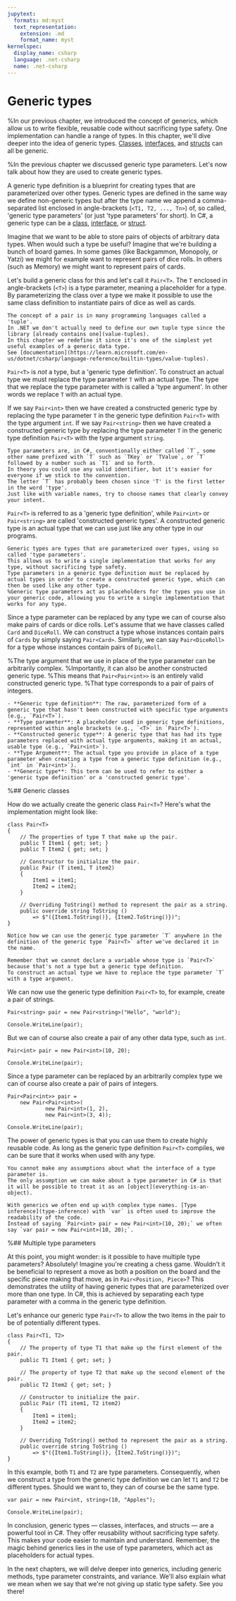 ```yaml
---
jupytext:
  formats: md:myst
  text_representation:
    extension: .md
    format_name: myst
kernelspec:
  display_name: csharp
  language: .net-csharp
  name: .net-csharp
---
```


# Generic types

%In our previous chapter, we introduced the concept of generics, which allow us to write flexible, reusable code without sacrificing type safety. One implementation can handle a range of types. In this chapter, we'll dive deeper into the idea of generic types. [Classes](classes), [interfaces](interfaces), and [structs](structs) can all be generic.

%In the previous chapter we discussed generic type parameters. Let's now talk about how they are used to create generic types.

A generic type definition is a blueprint for creating types that are parameterized over other types. Generic types are defined in the same way we define non-generic types but after the type name we append a comma-separated list enclosed in angle-brackets (`<T1, T2, ..., Tn>`) of, so called, 'generic type parameters' (or just 'type parameters' for short).
In C#, a generic type can be a [class](classes), [interface](interfaces), or [struct](structs).

Imagine that we want to be able to store pairs of objects of arbitrary data types.
When would such a type be useful?
Imagine that we're building a bunch of board games.
In some games (like Backgammon, Monopoly, or Yatzi) we might for example want to represent pairs of dice rolls.
In others (such as Memory) we might want to represent pairs of cards.

Let's build a generic class for this and let's call it `Pair<T>`.
The `T` enclosed in angle-brackets (`<T>`) is a type parameter, meaning a placeholder for a type.
By parameterizing the class over a type we make it possible to use the same class definition to instantiate pairs of dice as well as cards.

```{seealso}
The concept of a pair is in many programming languages called a 'tuple'.
In .NET we don't actually need to define our own tuple type since the library [already contains one](value-tuples).
In this chapter we redefine it since it's one of the simplest yet useful examples of a generic data type.
See [documentation](https://learn.microsoft.com/en-us/dotnet/csharp/language-reference/builtin-types/value-tuples).
```

`Pair<T>` is *not* a type, but a 'generic type definition'.
To construct an actual type we must replace the type parameter `T` with an actual type.
The type that we replace the type parameter with is called a 'type argument'.
In other words we replace `T` with an actual type.

If we say `Pair<int>` then we have created a constructed generic type by replacing the type parameter `T` in the generic type definition `Pair<T>` with the type argument `int`.
If we say `Pair<string>` then we have created a constructed generic type by replacing the type parameter `T` in the generic type definition `Pair<T>` with the type argument `string`.

```{note}
Type parameters are, in C#, conventionally either called `T`, some other name prefixed with `T` such as `TKey` or `TValue`, or `T` followed by a number such as `T1` and so forth.
In theory you could use any valid identifier, but it's easier for everyone if we stick to the convention.
The letter `T` has probably been chosen since 'T' is the first letter in the word 'type'.
Just like with variable names, try to choose names that clearly convey your intent.
```

`Pair<T>` is referred to as a 'generic type definition', while `Pair<int>` or `Pair<string>` are called 'constructed generic types'.
A constructed generic type is an actual type that we can use just like any other type in our programs.

```{admonition} Key point
Generic types are types that are parameterized over types, using so called 'type parameters'.
This allows us to write a single implementation that works for any type, without sacrificing type safety.
Type parameters in a generic type definition must be replaced by actual types in order to create a constructed generic type, which can then be used like any other type.
%Generic type parameters act as placeholders for the types you use in your generic code, allowing you to write a single implementation that works for any type.
```

Since a type parameter can be replaced by any type we can of course also make pairs of cards or dice rolls.
Let's assume that we have classes called `Card` and `DiceRoll`.
We can construct a type whose instances contain pairs of `Cards` by simply saying `Pair<Card>`.
Similarly, we can say `Pair<DiceRoll>` for a type whose instances contain pairs of `DiceRoll`.

%The type argument that we use in place of the type parameter can be arbitrarily complex.
%Importantly, it can also be another constructed generic type.
%This means that `Pair<Pair<int>>` is an entirely valid constructed generic type.
%That type corresponds to a pair of pairs of integers.

```{admonition} Terminology
- **Generic type definition**: The raw, parameterized form of a generic type that hasn't been constructed with specific type arguments (e.g., `Pair<T>`).
- **Type parameter**: A placeholder used in generic type definitions, represented within angle brackets (e.g., `<T>` in `Pair<T>`).
- **Constructed generic type**: A generic type that has had its type parameters replaced with actual type arguments, making it an actual, usable type (e.g., `Pair<int>`).
- **Type Argument**: The actual type you provide in place of a type parameter when creating a type from a generic type definition (e.g., `int` in `Pair<int>`).
- **Generic type**: This term can be used to refer to either a 'generic type definition' or a 'constructed generic type'.
```

%## Generic classes

How do we actually create the generic class `Pair<T>`?
Here's what the implementation might look like:

```{code-cell}
class Pair<T>
{
    // The properties of type T that make up the pair.
    public T Item1 { get; set; }
    public T Item2 { get; set; }

    // Constructor to initialize the pair.
    public Pair (T item1, T item2)
    {
        Item1 = item1;
        Item2 = item2;
    }

    // Overriding ToString() method to represent the pair as a string.
    public override string ToString ()
        => $"({Item1.ToString()}, {Item2.ToString()})";
}
```

```{hint}
Notice how we can use the generic type parameter `T` anywhere in the definition of the generic type `Pair<T>` after we've declared it in the name.
```

```{warning}
Remember that we cannot declare a variable whose type is `Pair<T>` because that's not a type but a generic type definition.
To construct an actual type we have to replace the type parameter `T` with a type argument.
```

We can now use the generic type definition `Pair<T>` to, for example, create a pair of strings.

```{code-cell}
Pair<string> pair = new Pair<string>("Hello", "world");

Console.WriteLine(pair);
```

But we can of course also create a pair of any other data type, such as `int`.

```{code-cell}
Pair<int> pair = new Pair<int>(10, 20);

Console.WriteLine(pair);
```


Since a type parameter can be replaced by an arbitrarily complex type we can of course also create a pair of pairs of integers.


```{code-cell}
Pair<Pair<int>> pair =
    new Pair<Pair<int>>(
            new Pair<int>(1, 2),
            new Pair<int>(3, 4));

Console.WriteLine(pair);
```

The power of generic types is that you can use them to create highly reusable code. As long as the generic type definition `Pair<T>` compiles, we can be sure that it works when used with any type.

```{admonition} Remember
You cannot make any assumptions about what the interface of a type parameter is.
The only assumption we can make about a type parameter in C# is that it will be possible to treat it as an [object](everything-is-an-object).
```

```{note}
With generics we often end up with complex type names. [Type inference](type-inference) with `var` is often used to improve the readability of the code.
Instead of saying `Pair<int> pair = new Pair<int>(10, 20);` we often say `var pair = new Pair<int>(10, 20);`.
```


%## Multiple type parameters

At this point, you might wonder: is it possible to have multiple type parameters? Absolutely! Imagine you're creating a chess game. Wouldn't it be beneficial to represent a move as both a position on the board and the specific piece making that move, as in `Pair<Position, Piece>`? This demonstrates the utility of having generic types that are parameterized over more than one type. In C#, this is achieved by separating each type parameter with a comma in the generic type definition.

Let's enhance our generic type `Pair<T>` to allow the two items in the pair to be of potentially different types.

```{code-cell}
class Pair<T1, T2>
{
    // The property of type T1 that make up the first element of the pair.
    public T1 Item1 { get; set; }

    // The property of type T2 that make up the second element of the pair.
    public T2 Item2 { get; set; }

    // Constructor to initialize the pair.
    public Pair (T1 item1, T2 item2)
    {
        Item1 = item1;
        Item2 = item2;
    }

    // Overriding ToString() method to represent the pair as a string.
    public override string ToString ()
        => $"({Item1.ToString()}, {Item2.ToString()})";
}
```

In this example, both `T1` and `T2` are type parameters. Consequently, when we construct a type from the generic type definition we can let `T1` and `T2` be different types. Should we want to, they can of course be the same type.

```{code-cell}
var pair = new Pair<int, string>(10, "Apples");

Console.WriteLine(pair);
```

In conclusion, generic types — classes, interfaces, and structs — are a powerful tool in C#. They offer reusability without sacrificing type safety. This makes your code easier to maintain and understand. Remember, the magic behind generics lies in the use of type parameters, which act as placeholders for actual types.

In the next chapters, we will delve deeper into generics, including generic methods, type parameter constraints, and variance. We'll also explain what we mean when we say that we're not giving up static type safety. See you there!

